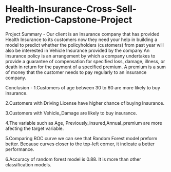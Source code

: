 # Health-Insurance-Cross-Sell-Prediction-Capstone-Project
Project Summary -  Our client is an Insurance company that has provided Health Insurance to its customers now they need your help in building a model to predict whether the policyholders (customers) from past year will also be interested in Vehicle Insurance provided by the company An insurance policy is an arrangement by which a company undertakes to provide a guarantee of compensation for specified loss, damage, illness, or death in return for the payment of a specified premium. A premium is a sum of money that the customer needs to pay regularly to an insurance company.

Conclusion - 1.Customers of age between 30 to 60 are more likely to buy insurance.

2.Customers with Driving License have higher chance of buying Insurance.

3.Customers with Vehicle_Damage are likely to buy insurance.

4.The variable such as Age, Previously_insured,Annual_premium are more afecting the target variable.

5.Comparing ROC curve we can see that Random Forest model preform better. Because curves closer to the top-left corner, it indicate a better performance.

6.Accuracy of random forest model is 0.88. It is more than other classification models.
